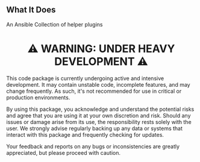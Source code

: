 ## What It Does
An Ansible Collection of helper plugins

<div style="text-align: center;">

# ⚠️ WARNING: UNDER HEAVY DEVELOPMENT ⚠️

</div>

This code package is currently undergoing active and intensive development. It may contain unstable code, incomplete features, and may change frequently. As such, it's not recommended for use in critical or production environments.

By using this package, you acknowledge and understand the potential risks and agree that you are using it at your own discretion and risk. Should any issues or damage arise from its use, the responsibility rests solely with the user. We strongly advise regularly backing up any data or systems that interact with this package and frequently checking for updates.

Your feedback and reports on any bugs or inconsistencies are greatly appreciated, but please proceed with caution.